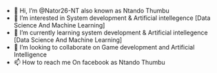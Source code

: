 - 👋 Hi, I’m @Nator26-NT also known as Ntando Thumbu
- 👀 I’m interested in System development & Artificial intellegence [Data Science And Machine Learning]
- 🌱 I’m currently learning system development & Artificial intellegence [Data Science And Machine Learning]
- 💞️ I’m looking to collaborate on  Game development and Artificial Intelligence  
- 📫 How to reach me On facebook as Ntando Thumbu

<!---
Nator26-NT/Nator26-NT is a ✨ special ✨ repository because its `README.md` (this file) appears on your GitHub profile.
You can click the Preview link to take a look at your changes.
--->
